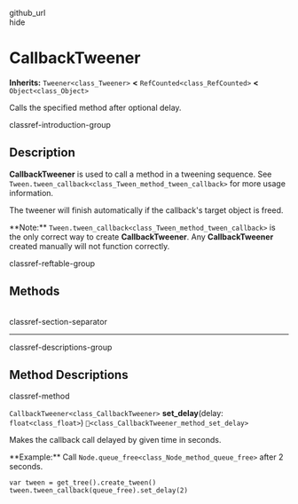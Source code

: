 github\_url  
hide

# CallbackTweener

**Inherits:** `Tweener<class_Tweener>` **&lt;**
`RefCounted<class_RefCounted>` **&lt;** `Object<class_Object>`

Calls the specified method after optional delay.

classref-introduction-group

## Description

**CallbackTweener** is used to call a method in a tweening sequence. See
`Tween.tween_callback<class_Tween_method_tween_callback>` for more usage
information.

The tweener will finish automatically if the callback's target object is
freed.

\*\*Note:\*\* `Tween.tween_callback<class_Tween_method_tween_callback>`
is the only correct way to create **CallbackTweener**. Any
**CallbackTweener** created manually will not function correctly.

classref-reftable-group

## Methods

<table>
<tbody>
<tr>
</tr>
</tbody>
</table>

classref-section-separator

------------------------------------------------------------------------

classref-descriptions-group

## Method Descriptions

classref-method

`CallbackTweener<class_CallbackTweener>` **set\_delay**(delay:
`float<class_float>`) `🔗<class_CallbackTweener_method_set_delay>`

Makes the callback call delayed by given time in seconds.

\*\*Example:\*\* Call `Node.queue_free<class_Node_method_queue_free>`
after 2 seconds.

    var tween = get_tree().create_tween()
    tween.tween_callback(queue_free).set_delay(2)
